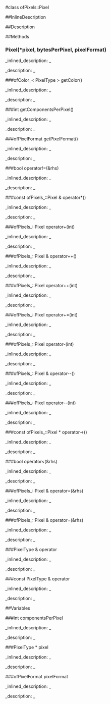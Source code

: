 #class ofPixels::Pixel


<!--
_visible: True_
_advanced: False_
_istemplated: False_
-->

##InlineDescription






##Description





##Methods



### Pixel(*pixel, bytesPerPixel, pixelFormat)

<!--
_syntax: Pixel(*pixel, bytesPerPixel, pixelFormat)_
_name: Pixel_
_returns: _
_returns_description: _
_parameters: PixelType *pixel, int bytesPerPixel, ofPixelFormat pixelFormat_
_access: public_
_version_started: 0.9.0_
_version_deprecated: _
_summary: _
_constant: False_
_static: False_
_visible: True_
_advanced: False_
-->

_inlined_description: _







_description: _







<!----------------------------------------------------------------------------->

###ofColor_< PixelType > getColor()

<!--
_syntax: getColor()_
_name: getColor_
_returns: ofColor_< PixelType >_
_returns_description: _
_parameters: _
_access: public_
_version_started: 0.9.0_
_version_deprecated: _
_summary: _
_constant: False_
_static: False_
_visible: True_
_advanced: False_
-->

_inlined_description: _







_description: _







<!----------------------------------------------------------------------------->

###int getComponentsPerPixel()

<!--
_syntax: getComponentsPerPixel()_
_name: getComponentsPerPixel_
_returns: int_
_returns_description: _
_parameters: _
_access: public_
_version_started: 0.9.0_
_version_deprecated: _
_summary: _
_constant: False_
_static: False_
_visible: True_
_advanced: False_
-->

_inlined_description: _







_description: _







<!----------------------------------------------------------------------------->

###ofPixelFormat getPixelFormat()

<!--
_syntax: getPixelFormat()_
_name: getPixelFormat_
_returns: ofPixelFormat_
_returns_description: _
_parameters: _
_access: public_
_version_started: 0.9.0_
_version_deprecated: _
_summary: _
_constant: False_
_static: False_
_visible: True_
_advanced: False_
-->

_inlined_description: _







_description: _







<!----------------------------------------------------------------------------->

###bool operator!=(&rhs)

<!--
_syntax: operator!=(&rhs)_
_name: operator!=_
_returns: bool_
_returns_description: _
_parameters: const ofPixels_::Pixel &rhs_
_access: public_
_version_started: 0.9.0_
_version_deprecated: _
_summary: _
_constant: False_
_static: False_
_visible: True_
_advanced: False_
-->

_inlined_description: _







_description: _







<!----------------------------------------------------------------------------->

###const ofPixels_::Pixel & operator*()

<!--
_syntax: operator*()_
_name: operator*_
_returns: const ofPixels_::Pixel &_
_returns_description: _
_parameters: _
_access: public_
_version_started: 0.9.0_
_version_deprecated: _
_summary: _
_constant: False_
_static: False_
_visible: True_
_advanced: False_
-->

_inlined_description: _







_description: _







<!----------------------------------------------------------------------------->

###ofPixels_::Pixel operator+(int)

<!--
_syntax: operator+(int)_
_name: operator+_
_returns: ofPixels_::Pixel_
_returns_description: _
_parameters: int _
_access: public_
_version_started: 0.9.0_
_version_deprecated: _
_summary: _
_constant: False_
_static: False_
_visible: True_
_advanced: False_
-->

_inlined_description: _







_description: _







<!----------------------------------------------------------------------------->

###ofPixels_::Pixel & operator++()

<!--
_syntax: operator++()_
_name: operator++_
_returns: ofPixels_::Pixel &_
_returns_description: _
_parameters: _
_access: public_
_version_started: 0.9.0_
_version_deprecated: _
_summary: _
_constant: False_
_static: False_
_visible: True_
_advanced: False_
-->

_inlined_description: _







_description: _







<!----------------------------------------------------------------------------->

###ofPixels_::Pixel operator++(int)

<!--
_syntax: operator++(int)_
_name: operator++_
_returns: ofPixels_::Pixel_
_returns_description: _
_parameters: int _
_access: public_
_version_started: 0.9.0_
_version_deprecated: _
_summary: _
_constant: False_
_static: False_
_visible: True_
_advanced: False_
-->

_inlined_description: _







_description: _







<!----------------------------------------------------------------------------->

###ofPixels_::Pixel operator+=(int)

<!--
_syntax: operator+=(int)_
_name: operator+=_
_returns: ofPixels_::Pixel_
_returns_description: _
_parameters: int _
_access: public_
_version_started: 0.9.0_
_version_deprecated: _
_summary: _
_constant: False_
_static: False_
_visible: True_
_advanced: False_
-->

_inlined_description: _







_description: _







<!----------------------------------------------------------------------------->

###ofPixels_::Pixel operator-(int)

<!--
_syntax: operator-(int)_
_name: operator-_
_returns: ofPixels_::Pixel_
_returns_description: _
_parameters: int _
_access: public_
_version_started: 0.9.0_
_version_deprecated: _
_summary: _
_constant: False_
_static: False_
_visible: True_
_advanced: False_
-->

_inlined_description: _







_description: _







<!----------------------------------------------------------------------------->

###ofPixels_::Pixel & operator--()

<!--
_syntax: operator--()_
_name: operator--_
_returns: ofPixels_::Pixel &_
_returns_description: _
_parameters: _
_access: public_
_version_started: 0.9.0_
_version_deprecated: _
_summary: _
_constant: False_
_static: False_
_visible: True_
_advanced: False_
-->

_inlined_description: _







_description: _







<!----------------------------------------------------------------------------->

###ofPixels_::Pixel operator--(int)

<!--
_syntax: operator--(int)_
_name: operator--_
_returns: ofPixels_::Pixel_
_returns_description: _
_parameters: int _
_access: public_
_version_started: 0.9.0_
_version_deprecated: _
_summary: _
_constant: False_
_static: False_
_visible: True_
_advanced: False_
-->

_inlined_description: _







_description: _







<!----------------------------------------------------------------------------->

###const ofPixels_::Pixel * operator->()

<!--
_syntax: operator->()_
_name: operator->_
_returns: const ofPixels_::Pixel *_
_returns_description: _
_parameters: _
_access: public_
_version_started: 0.9.0_
_version_deprecated: _
_summary: _
_constant: False_
_static: False_
_visible: True_
_advanced: False_
-->

_inlined_description: _







_description: _







<!----------------------------------------------------------------------------->

###bool operator<(&rhs)

<!--
_syntax: operator<(&rhs)_
_name: operator<_
_returns: bool_
_returns_description: _
_parameters: const ofPixels_::Pixel &rhs_
_access: public_
_version_started: 0.9.0_
_version_deprecated: _
_summary: _
_constant: False_
_static: False_
_visible: True_
_advanced: False_
-->

_inlined_description: _







_description: _







<!----------------------------------------------------------------------------->

###ofPixels_::Pixel & operator=(&rhs)

<!--
_syntax: operator=(&rhs)_
_name: operator=_
_returns: ofPixels_::Pixel &_
_returns_description: _
_parameters: const ofPixels_::Pixel &rhs_
_access: public_
_version_started: 0.9.0_
_version_deprecated: _
_summary: _
_constant: False_
_static: False_
_visible: True_
_advanced: False_
-->

_inlined_description: _







_description: _







<!----------------------------------------------------------------------------->

###ofPixels_::Pixel & operator=(&rhs)

<!--
_syntax: operator=(&rhs)_
_name: operator=_
_returns: ofPixels_::Pixel &_
_returns_description: _
_parameters: const ofPixels_::ConstPixel &rhs_
_access: public_
_version_started: 0.9.0_
_version_deprecated: _
_summary: _
_constant: False_
_static: False_
_visible: True_
_advanced: False_
-->

_inlined_description: _







_description: _







<!----------------------------------------------------------------------------->

###PixelType & operator[](idx)

<!--
_syntax: operator[](idx)_
_name: operator[]_
_returns: PixelType &_
_returns_description: _
_parameters: int idx_
_access: public_
_version_started: 0.9.0_
_version_deprecated: _
_summary: _
_constant: False_
_static: False_
_visible: True_
_advanced: False_
-->

_inlined_description: _







_description: _







<!----------------------------------------------------------------------------->

###const PixelType & operator[](idx)

<!--
_syntax: operator[](idx)_
_name: operator[]_
_returns: const PixelType &_
_returns_description: _
_parameters: int idx_
_access: public_
_version_started: 0.9.0_
_version_deprecated: _
_summary: _
_constant: False_
_static: False_
_visible: True_
_advanced: False_
-->

_inlined_description: _







_description: _







<!----------------------------------------------------------------------------->

##Variables



###int componentsPerPixel

<!--
_name: componentsPerPixel_
_type: int_
_access: private_
_version_started: 0.9.0_
_version_deprecated: _
_summary: _
_visible: True_
_constant: False_
_advanced: False_
-->

_inlined_description: _







_description: _







<!----------------------------------------------------------------------------->

###PixelType * pixel

<!--
_name: pixel_
_type: PixelType *_
_access: private_
_version_started: 0.9.0_
_version_deprecated: _
_summary: _
_visible: True_
_constant: False_
_advanced: False_
-->

_inlined_description: _







_description: _







<!----------------------------------------------------------------------------->

###ofPixelFormat pixelFormat

<!--
_name: pixelFormat_
_type: ofPixelFormat_
_access: private_
_version_started: 0.9.0_
_version_deprecated: _
_summary: _
_visible: True_
_constant: False_
_advanced: False_
-->

_inlined_description: _







_description: _







<!----------------------------------------------------------------------------->

